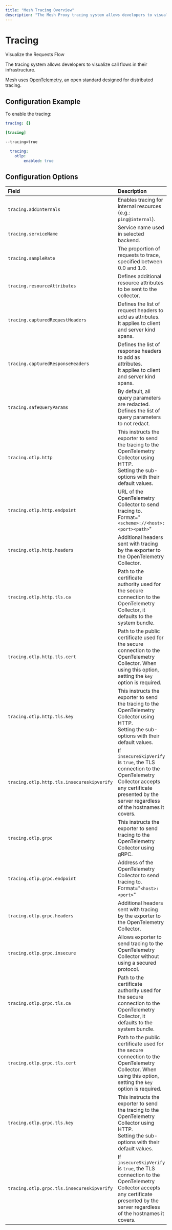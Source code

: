 ```yaml
---
title: "Mesh Tracing Overview"
description: "The Mesh Proxy tracing system allows developers to visualize call flows in their infrastructure. Read the full documentation."
---
```


# Tracing

Visualize the Requests Flow


The tracing system allows developers to visualize call flows in their infrastructure.

Mesh uses [OpenTelemetry](https://opentelemetry.io/ "Link to website of OTel"), an open standard designed for distributed tracing.

## Configuration Example

To enable the tracing:

```yaml tab="File (YAML)"
tracing: {}
```

```toml tab="File (TOML)"
[tracing]
```

```bash tab="CLI"
--tracing=true
```

```yaml tab="Helm Chart Values"
  tracing:
    otlp:
        enabled: true
```

## Configuration Options

| Field                                      | Description                                                                                                                                                                                 | Default                            | Required |
|:-------------------------------------------|:--------------------------------------------------------------------------------------------------------------------------------------------------------------------------------------------|:-----------------------------------|:---------|
| `tracing.addInternals`                     | Enables tracing for internal resources (e.g.: `ping@internal`). | false                              | No      |
| `tracing.serviceName`                      | Service name used in selected backend. | "Mesh"                          | No      |
| `tracing.sampleRate`                       | The proportion of requests to trace, specified between 0.0 and 1.0. | 1.0                                | No      |
| `tracing.resourceAttributes`               | Defines additional resource attributes to be sent to the collector. | []                                 | No      |
| `tracing.capturedRequestHeaders`           | Defines the list of request headers to add as attributes.<br />It applies to client and server kind spans.| []                                 | No      |
| `tracing.capturedResponseHeaders`          | Defines the list of response headers to add as attributes.<br />It applies to client and server kind spans.| []                                 |False      |
| `tracing.safeQueryParams`                  | By default, all query parameters are redacted.<br />Defines the list of query parameters to not redact. | []                                 | No      |
| `tracing.otlp.http`                        | This instructs the exporter to send the tracing to the OpenTelemetry Collector using HTTP.<br /> Setting the sub-options with their default values. | null/false                         | No      |
| `tracing.otlp.http.endpoint`               | URL of the OpenTelemetry Collector to send tracing to.<br /> Format="`<scheme>://<host>:<port><path>`" | "http://localhost:4318/v1/tracing" | Yes      |
| `tracing.otlp.http.headers`                | Additional headers sent with tracing by the exporter to the OpenTelemetry Collector. |                                    | No      |
| `tracing.otlp.http.tls.ca`                 | Path to the certificate authority used for the secure connection to the OpenTelemetry Collector, it defaults to the system bundle. | ""                                 | No      |
| `tracing.otlp.http.tls.cert`               | Path to the public certificate used for the secure connection to the OpenTelemetry Collector. When using this option, setting the `key` option is required. | ""                                 | No      |
| `tracing.otlp.http.tls.key`                | This instructs the exporter to send the tracing to the OpenTelemetry Collector using HTTP.<br /> Setting the sub-options with their default values. | ""null/false ""                    | No      |
| `tracing.otlp.http.tls.insecureskipverify` |If `insecureSkipVerify` is `true`, the TLS connection to the OpenTelemetry Collector accepts any certificate presented by the server regardless of the hostnames it covers.  | false                              | Yes      |
| `tracing.otlp.grpc`                        | This instructs the exporter to send tracing to the OpenTelemetry Collector using gRPC. | false                              | No      |
| `tracing.otlp.grpc.endpoint`               | Address of the OpenTelemetry Collector to send tracing to.<br /> Format="`<host>:<port>`" | "localhost:4317"                   | Yes      |
| `tracing.otlp.grpc.headers`                | Additional headers sent with tracing by the exporter to the OpenTelemetry Collector. | []                                 | No      |
| `tracing.otlp.grpc.insecure`               |Allows exporter to send tracing to the OpenTelemetry Collector without using a secured protocol.  | false                              | Yes      |
| `tracing.otlp.grpc.tls.ca`                 | Path to the certificate authority used for the secure connection to the OpenTelemetry Collector, it defaults to the system bundle. | ""                                 | No      |
| `tracing.otlp.grpc.tls.cert`               | Path to the public certificate used for the secure connection to the OpenTelemetry Collector. When using this option, setting the `key` option is required. | ""                                 | No      |
| `tracing.otlp.grpc.tls.key`                | This instructs the exporter to send the tracing to the OpenTelemetry Collector using HTTP.<br /> Setting the sub-options with their default values. | ""null/false ""                    | No      |
| `tracing.otlp.grpc.tls.insecureskipverify` |If `insecureSkipVerify` is `true`, the TLS connection to the OpenTelemetry Collector accepts any certificate presented by the server regardless of the hostnames it covers.  | false                              | Yes      |
